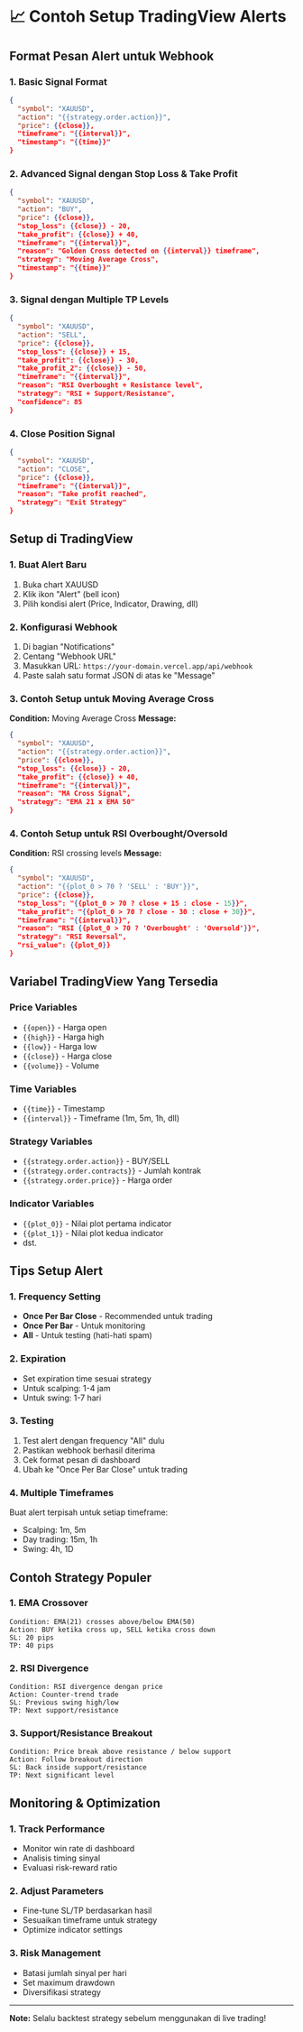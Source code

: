# 📈 Contoh Setup TradingView Alerts

## Format Pesan Alert untuk Webhook

### 1. Basic Signal Format

```json
{
  "symbol": "XAUUSD",
  "action": "{{strategy.order.action}}",
  "price": {{close}},
  "timeframe": "{{interval}}",
  "timestamp": "{{time}}"
}
```

### 2. Advanced Signal dengan Stop Loss & Take Profit

```json
{
  "symbol": "XAUUSD",
  "action": "BUY",
  "price": {{close}},
  "stop_loss": {{close}} - 20,
  "take_profit": {{close}} + 40,
  "timeframe": "{{interval}}",
  "reason": "Golden Cross detected on {{interval}} timeframe",
  "strategy": "Moving Average Cross",
  "timestamp": "{{time}}"
}
```

### 3. Signal dengan Multiple TP Levels

```json
{
  "symbol": "XAUUSD",
  "action": "SELL",
  "price": {{close}},
  "stop_loss": {{close}} + 15,
  "take_profit": {{close}} - 30,
  "take_profit_2": {{close}} - 50,
  "timeframe": "{{interval}}",
  "reason": "RSI Overbought + Resistance level",
  "strategy": "RSI + Support/Resistance",
  "confidence": 85
}
```

### 4. Close Position Signal

```json
{
  "symbol": "XAUUSD",
  "action": "CLOSE",
  "price": {{close}},
  "timeframe": "{{interval}}",
  "reason": "Take profit reached",
  "strategy": "Exit Strategy"
}
```

## Setup di TradingView

### 1. Buat Alert Baru

1. Buka chart XAUUSD
2. Klik ikon "Alert" (bell icon)
3. Pilih kondisi alert (Price, Indicator, Drawing, dll)

### 2. Konfigurasi Webhook

1. Di bagian "Notifications"
2. Centang "Webhook URL"
3. Masukkan URL: `https://your-domain.vercel.app/api/webhook`
4. Paste salah satu format JSON di atas ke "Message"

### 3. Contoh Setup untuk Moving Average Cross

**Condition:** Moving Average Cross
**Message:**

```json
{
  "symbol": "XAUUSD",
  "action": "{{strategy.order.action}}",
  "price": {{close}},
  "stop_loss": {{close}} - 20,
  "take_profit": {{close}} + 40,
  "timeframe": "{{interval}}",
  "reason": "MA Cross Signal",
  "strategy": "EMA 21 x EMA 50"
}
```

### 4. Contoh Setup untuk RSI Overbought/Oversold

**Condition:** RSI crossing levels
**Message:**

```json
{
  "symbol": "XAUUSD",
  "action": "{{plot_0 > 70 ? 'SELL' : 'BUY'}}",
  "price": {{close}},
  "stop_loss": "{{plot_0 > 70 ? close + 15 : close - 15}}",
  "take_profit": "{{plot_0 > 70 ? close - 30 : close + 30}}",
  "timeframe": "{{interval}}",
  "reason": "RSI {{plot_0 > 70 ? 'Overbought' : 'Oversold'}}",
  "strategy": "RSI Reversal",
  "rsi_value": {{plot_0}}
}
```

## Variabel TradingView Yang Tersedia

### Price Variables

- `{{open}}` - Harga open
- `{{high}}` - Harga high
- `{{low}}` - Harga low
- `{{close}}` - Harga close
- `{{volume}}` - Volume

### Time Variables

- `{{time}}` - Timestamp
- `{{interval}}` - Timeframe (1m, 5m, 1h, dll)

### Strategy Variables

- `{{strategy.order.action}}` - BUY/SELL
- `{{strategy.order.contracts}}` - Jumlah kontrak
- `{{strategy.order.price}}` - Harga order

### Indicator Variables

- `{{plot_0}}` - Nilai plot pertama indicator
- `{{plot_1}}` - Nilai plot kedua indicator
- dst.

## Tips Setup Alert

### 1. Frequency Setting

- **Once Per Bar Close** - Recommended untuk trading
- **Once Per Bar** - Untuk monitoring
- **All** - Untuk testing (hati-hati spam)

### 2. Expiration

- Set expiration time sesuai strategy
- Untuk scalping: 1-4 jam
- Untuk swing: 1-7 hari

### 3. Testing

1. Test alert dengan frequency "All" dulu
2. Pastikan webhook berhasil diterima
3. Cek format pesan di dashboard
4. Ubah ke "Once Per Bar Close" untuk trading

### 4. Multiple Timeframes

Buat alert terpisah untuk setiap timeframe:

- Scalping: 1m, 5m
- Day trading: 15m, 1h
- Swing: 4h, 1D

## Contoh Strategy Populer

### 1. EMA Crossover

```
Condition: EMA(21) crosses above/below EMA(50)
Action: BUY ketika cross up, SELL ketika cross down
SL: 20 pips
TP: 40 pips
```

### 2. RSI Divergence

```
Condition: RSI divergence dengan price
Action: Counter-trend trade
SL: Previous swing high/low
TP: Next support/resistance
```

### 3. Support/Resistance Breakout

```
Condition: Price break above resistance / below support
Action: Follow breakout direction
SL: Back inside support/resistance
TP: Next significant level
```

## Monitoring & Optimization

### 1. Track Performance

- Monitor win rate di dashboard
- Analisis timing sinyal
- Evaluasi risk-reward ratio

### 2. Adjust Parameters

- Fine-tune SL/TP berdasarkan hasil
- Sesuaikan timeframe untuk strategy
- Optimize indicator settings

### 3. Risk Management

- Batasi jumlah sinyal per hari
- Set maximum drawdown
- Diversifikasi strategy

---

**Note:** Selalu backtest strategy sebelum menggunakan di live trading!
